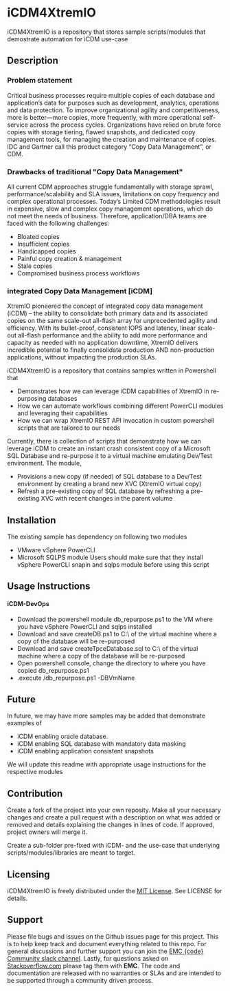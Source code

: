 # iCDM4XtremIO
iCDM4XtremIO is a repository that stores sample scripts/modules that demostrate automation for iCDM use-case

## Description

### Problem statement
Critical business processes require multiple copies of each database and application’s
data for purposes such as development, analytics, operations and data protection. To
improve organizational agility and competitiveness, more is better—more copies,
more frequently, with more operational self-service across the process cycles.
Organizations have relied on brute force copies with storage tiering, flawed snapshots,
and dedicated copy management tools, for managing the creation and maintenance of
copies. IDC and Gartner call this product category “Copy Data Management”, or CDM.

### Drawbacks of traditional "Copy Data Management"
All current CDM approaches struggle fundamentally with storage sprawl,
performance/scalability and SLA issues, limitations on copy frequency and complex
operational processes. Today’s Limited CDM methodologies result in expensive, slow and complex copy
management operations, which do not meet the needs of business. Therefore,
application/DBA teams are faced with the following challenges:
 - Bloated copies
 - Insufficient copies
 - Handicapped copies
 - Painful copy creation & management
 - Stale copies
 - Compromised business process workflows

### integrated Copy Data Management [iCDM]
XtremIO pioneered the concept of integrated copy data management (iCDM) –
the ability to consolidate both primary data and its associated copies on the same scale-out all-flash array for unprecedented agility and efficiency. With its bullet-proof, consistent IOPS and latency, linear scale-out all-flash performance and the ability to add more performance and capacity as needed with no application downtime, XtremIO delivers incredible potential to finally consolidate production AND non-production applications, without impacting the production SLAs.

iCDM4XtremIO is a repository that contains samples written in Powershell that 
- Demonstrates how we can leverage iCDM capabilities of XtremIO in re-purposing databases
- How we can automate workflows combining different PowerCLI modules and leveraging their capabilities
- How we can wrap XtremIO REST API invocation in custom powershell scripts that are tailored to our needs

Currently, there is collection of scripts that demonstrate how we can leverage iCDM to create an instant crash consistent copy of a Microsoft SQL Database and re-purpose it to a virtual machine emulating Dev/Test environment. The module,
- Provisions a new copy (if needed) of SQL database to a Dev/Test environment by creating a brand new XVC (XtremIO virtual copy)
- Refresh a pre-existing copy of SQL database by refreshing a pre-existing XVC with recent changes in the parent volume

## Installation
The existing sample has dependency on following two modules
- VMware vSphere PowerCLI
- Microsoft SQLPS module
Users should make sure that they install vSphere PowerCLI snapin and sqlps module before using this script

## Usage Instructions
#### iCDM-DevOps
- Download the powershell module db_repurpose.ps1 to the VM where you have vSphere PowerCLI and sqlps installed
- Download and save createDB.ps1 to C:\ of the virtual machine where a copy of the database will be re-purposed
- Download and save createTpceDatabase.sql to C:\ of the virtual machine where a copy of the database will be re-purposed
- Open powershell console, change the directory to where you have copied db_repurpose.ps1
- .execute /db_repurpose.ps1 -DBVmName <name of the VM where a copy of the database is to be re-purposed>

## Future
In future, we may have more samples may be added that demonstrate examples of 
- iCDM enabling oracle database.
- iCDM enabling SQL database with mandatory data masking
- iCDM enabling application consistent snapshots

We will update this readme with appropriate usage instructions for the respective modules

## Contribution
Create a fork of the project into your own reposity. Make all your necessary changes and create a pull request with a description on what was added or removed and details explaining the changes in lines of code. If approved, project owners will merge it.

Create a sub-folder pre-fixed with iCDM- and the use-case that underlying scripts/modules/libraries are meant to target.

Licensing
---------
iCDM4XtremIO is freely distributed under the [MIT License](http://emccode.github.io/sampledocs/LICENSE "LICENSE"). See LICENSE for details.


Support
-------
Please file bugs and issues on the Github issues page for this project. This is to help keep track and document everything related to this repo. For general discussions and further support you can join the [EMC {code} Community slack channel](http://community.emccode.com/). Lastly, for questions asked on [Stackoverflow.com](https://stackoverflow.com) please tag them with **EMC**. The code and documentation are released with no warranties or SLAs and are intended to be supported through a community driven process.
